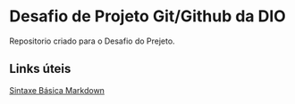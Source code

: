 # Desafio de Projeto Git/Github da DIO
Repositorio criado para o Desafio do Prejeto.

## Links úteis
[Sintaxe Básica Markdown](https://markdown.net.br/sintaxe-basica/)
